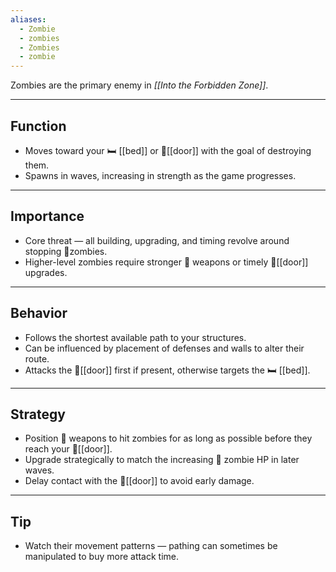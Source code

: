 ```yaml
---
aliases:
  - Zombie
  - zombies
  - Zombies
  - zombie
---
```

Zombies are the primary enemy in *[[Into the Forbidden Zone]]*.

---

## Function
- Moves toward your 🛏 [[bed]] or 🚪[[door]] with the goal of destroying them.
- Spawns in waves, increasing in strength as the game progresses.

---

## Importance
- Core threat — all building, upgrading, and timing revolve around stopping 🧟zombies.
- Higher-level zombies require stronger 🔫 weapons or timely 🚪[[door]] upgrades.

---

## Behavior
- Follows the shortest available path to your structures.
- Can be influenced by placement of defenses and walls to alter their route.
- Attacks the 🚪[[door]] first if present, otherwise targets the 🛏 [[bed]].

---

## Strategy
- Position 🔫 weapons to hit zombies for as long as possible before they reach your 🚪[[door]].
- Upgrade strategically to match the increasing 🧟 zombie HP in later waves.
- Delay contact with the 🚪[[door]] to avoid early damage.

---

## Tip
- Watch their movement patterns — pathing can sometimes be manipulated to buy more attack time.

